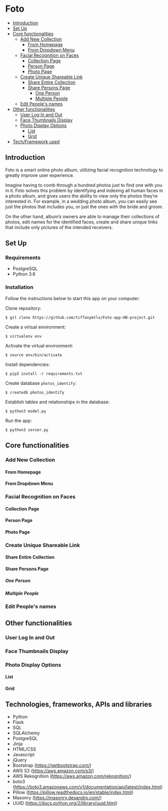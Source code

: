 # Foto

- [Introduction](#introduction)
- [Set Up](#set-up)
- [Core functionalities](#core-functionalities)
    - [Add New Collection](#Add-new-collection)
        - [From Homepage](#from-homepage)
        - [From Dropdown Menu](#from-dropdown-menu)
    - [Facial Recognition on Faces](#facial-recognition-on-faces)
        - [Collection Page](#collection-page)
        - [Person Page](#person-page)
        - [Photo Page](#photo-page)
    - [Create Unique Shareable Link](#create-unique-shareable-link)
        - [Share Entire Collection](#share-entire-collection)
        - [Share Persons Page](#share-persons-page)
            - [One Person](#one-person)
            - [Multiple People](#multiple-people)
    - [Edit People's names](#edit-peoples-names)
- [Other functionalities](#other-functionalities)
    - [User Log In and Out](#user-log-in-and-out)
    - [Face Thumbnails Display](#face-thumbnails-display)
    - [Photo Display Options](#photo-display-options)
        - [List](#list)
        - [Grid](#grid)
- [Tech/Framework used](#technologies-frameworks-apis-and-libraries)


## Introduction

Foto is a smart online photo album, utilizing facial recognition technology to greatly improve user experience.

Imagine having to comb through a hundred photos just to find one with you in it. Foto solves this problem by identifying and indexing all human faces in a photo album, and gives users the ability to view only the photos they’re interested in. For example, in a wedding photo album, you can easily see just the photos that includes you, or just the ones with the bride and groom.

On the other hand, album’s owners are able to manage their collections of photos, edit names for the identified faces, create and share unique links that include only pictures of the intended receivers.

## Set Up

### Requirements
- PostgreSQL
- Python 3.6

### Installation
Follow the instructions below to start this app on your computer:

Clone repository:
```
$ git clone https://github.com/tiffanymtlo/Foto-app-HB-project.git
```

Create a virtual environment:
```
$ virtualenv env
```

Activate the virtual environment:
```
$ source env/bin/activate
```

Install dependencies:
```
$ pip3 install -r requirements.txt
```

Create database `photos_identify`:
```
$ createdb photos_identify
```

Establish tables and relationships in the database:
```
$ python3 model.py
```

Run the app:
```
$ python3 server.py
```

## Core functionalities

### Add New Collection

#### From Homepage
#### From Dropdown Menu

### Facial Recognition on Faces
#### Collection Page
#### Person Page
#### Photo Page

### Create Unique Shareable Link
#### Share Entire Collection
#### Share Persons Page
##### One Person
##### Multiple People

### Edit People's names



## Other functionalities

### User Log In and Out
### Face Thumbnails Display
### Photo Display Options
#### List
#### Grid



## Technologies, frameworks, APIs and libraries
- Python
- Flask
- SQL
- SQLAlchemy
- PostgreSQL
- Jinja
- HTML/CSS
- Javascript
- jQuery
- Bootstrap (https://getbootstrap.com/)
- AWS S3 (https://aws.amazon.com/s3/)
- AWS Rekognition (https://aws.amazon.com/rekognition/)
- boto3 (https://boto3.amazonaws.com/v1/documentation/api/latest/index.html)
- Pillow (https://pillow.readthedocs.io/en/stable/index.html)
- Masonry (https://masonry.desandro.com/)
- UUID (https://docs.python.org/2/library/uuid.html)
